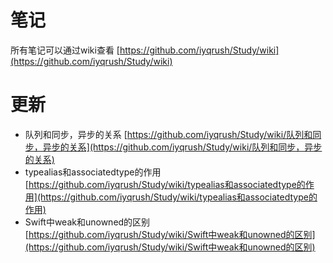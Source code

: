 # 笔记

所有笔记可以通过wiki查看 [https://github.com/iyqrush/Study/wiki](https://github.com/iyqrush/Study/wiki)

# 更新

* 队列和同步，异步的关系 [https://github.com/iyqrush/Study/wiki/队列和同步，异步的关系](https://github.com/iyqrush/Study/wiki/队列和同步，异步的关系)
* typealias和associatedtype的作用 [https://github.com/iyqrush/Study/wiki/typealias和associatedtype的作用](https://github.com/iyqrush/Study/wiki/typealias和associatedtype的作用)
* Swift中weak和unowned的区别 [https://github.com/iyqrush/Study/wiki/Swift中weak和unowned的区别](https://github.com/iyqrush/Study/wiki/Swift中weak和unowned的区别)

